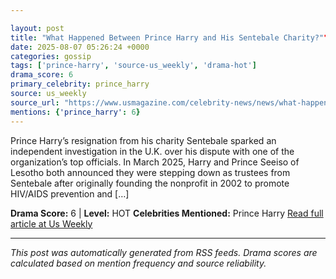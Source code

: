 ```yaml
---

layout: post
title: "What Happened Between Prince Harry and His Sentebale Charity?"""
date: 2025-08-07 05:26:24 +0000
categories: gossip
tags: ['prince-harry', 'source-us_weekly', 'drama-hot']
drama_score: 6
primary_celebrity: prince_harry
source: us_weekly
source_url: "https://www.usmagazine.com/celebrity-news/news/what-happened-between-prince-harry-and-his-sentebale-charity/"""
mentions: {'prince_harry': 6}
---
```


Prince Harry’s resignation from his charity Sentebale sparked an independent investigation in the U.K. over his dispute with one of the organization’s top officials. In March 2025, Harry and Prince Seeiso of Lesotho both announced they were stepping down as trustees from Sentebale after originally founding the nonprofit in 2002 to promote HIV/AIDS prevention and […]

**Drama Score:** 6 | **Level:** HOT **Celebrities Mentioned:** Prince Harry [Read full article at Us Weekly](https://www.usmagazine.com/celebrity-news/news/what-happened-between-prince-harry-and-his-sentebale-charity/)

---

*This post was automatically generated from RSS feeds. Drama scores are calculated based on mention frequency and source reliability.*